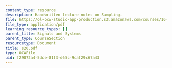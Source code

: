 ```yaml
---
content_type: resource
description: Handwritten lecture notes on Sampling.
file: https://ol-ocw-studio-app-production.s3.amazonaws.com/courses/16-01-unified-engineering-i-ii-iii-iv-fall-2005-spring-2006/f29872a45dce81f3d65c9caf29c67a43_s20.pdf
file_type: application/pdf
learning_resource_types: []
parent_title: Signals and Systems
parent_type: CourseSection
resourcetype: Document
title: s20.pdf
type: OCWFile
uid: f29872a4-5dce-81f3-d65c-9caf29c67a43
---
```

